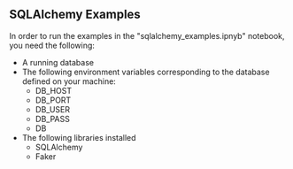 ## SQLAlchemy Examples

In order to run the examples in the "sqlalchemy_examples.ipnyb" notebook, you need the following:

- A running database
- The following environment variables corresponding to the database defined on your machine:
    - DB_HOST
    - DB_PORT
    - DB_USER
    - DB_PASS
    - DB
- The following libraries installed
    - SQLAlchemy
    - Faker